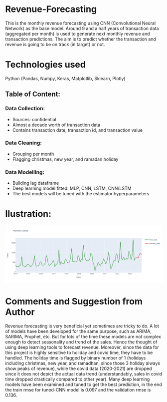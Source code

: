 # Revenue-Forecasting
This is the monthly revenue forecasting using CNN (Convolutional Neural Network) as the base model. Around 9 and a half years of transaction data (aggregated per month) is used to generate next monthly revenue and transaction predictions. The aim is to predict whether the transaction and revenue is going to be on track (in target) or not.

# Technologies used
Python (Pandas, Numpy, Keras, Matplotlib, Sklearn, Plotly)

## Table of Content:
### Data Collection:
  - Sources: confidential 
  - Almost a decade worth of transaction data
  - Contains transaction date, transaction id, and transaction value
### Data Cleaning:
  - Grouping per month
  - Flagging christmas, new year, and ramadan holiday
### Data Modelling:
  - Building lag dataframe
  - Deep learning model fitted: MLP, CNN, LSTM, CNN/LSTM 
  - The best models will be tuned with the estimator hyperparameters

# Ilustration:
![alt text](https://github.com/cindysuyitno/Revenue-Forecasting/blob/main/newplot.png)

# Comments and Suggestion from Author
Revenue forecasting is very beneficial yet sometimes are tricky to do. A lot of models have been developed for the same purpose, such as ARIMA, SARIMA, Prophet, etc. But for lots of the time these models are not complex enough to detect seasonality and trend of the sales. Hence the thought of using deep learning tools to forecast revenue. Moreover, since the data for this project is highly sensitive to holiday and covid time, they have to be handled. The holiday time is flagged by binary number of 1 (holidays including christmas, new year, and ramadhan, since those 3 holiday always show peaks of revenue), while the covid data (2020-2021) are dropped since it does not depict the actual data trend (understandably, sales in covid time dropped drastically compared to other year). Many deep learning models have been examined and tuned to get the best prediction, in the end the train rmse for tuned-CNN model is 0.097 and the validation rmse is 0.136.
